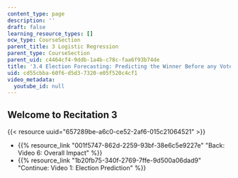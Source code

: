 ```yaml
---
content_type: page
description: ''
draft: false
learning_resource_types: []
ocw_type: CourseSection
parent_title: 3 Logistic Regression
parent_type: CourseSection
parent_uid: c4464cf4-9ddb-1a4b-c78c-faa6f93b74de
title: '3.4 Election Forecasting: Predicting the Winner Before any Votes are Cast  (Recitation)'
uid: cd55cbba-60f6-d5d3-7320-e05f520c4cf1
video_metadata:
  youtube_id: null
---
```

## Welcome to Recitation 3

{{< resource uuid="657289be-a6c0-ce52-2af6-015c21064521" >}}

- {{% resource_link "001f5747-862d-2259-93bf-38e6c5e9227e" "Back: Video 6: Overall Impact" %}}
- {{% resource_link "1b20fb75-340f-2769-7ffe-9d500a06dad9" "Continue: Video 1: Election Prediction" %}}